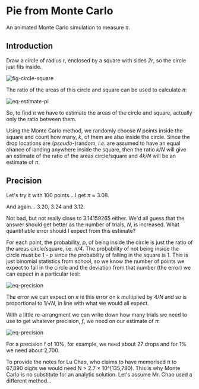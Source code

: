 # Pie from Monte Carlo

An animated Monte Carlo simulation to measure _&pi;_.

## Introduction

Draw a circle of radius _r_, enclosed by a square with sides _2r_, so the circle just fits inside.

![fig-circle-square](http://4.bp.blogspot.com/-SHz2UEawC_M/TiweWBpWZvI/AAAAAAAABLQ/1sc_GSx6w4Q/s1600/square_circle.png)

The ratio of the areas of this circle and square can be used to calculate _&pi;_:

![eq-estimate-pi](http://4.bp.blogspot.com/--ovFk0lfiwM/Tiwvl_Iun7I/AAAAAAAABLU/5d4BYpJoyKQ/s1600/est_pi.png)

So, to find _&pi;_ we have to estimate the areas of the circle and square, actually only the ratio between them.  

Using the Monte Carlo method, we randomly choose _N_ points inside the square and count how many, _k_, of them are also inside the circle.  Since the drop locations are (_pseudo_-)random, _i.e._ are assumed to have an equal chance of landing anywhere inside the square, then the ratio _k/N_ will give an estimate of the ratio of the areas circle/square and _4k/N_ will be an estimate of _&pi;_.

## Precision

Let's try it with 100 points... I get _&pi;_ ≈ 3.08.

And again... 3.20, 3.24 and 3.12.

Not bad, but not really close to 3.14159265 either.  We'd all guess that the answer should get better as the number of trials, _N_, is increased. What quantifiable error should I expect from this estimate?  

For each point, the probability, _p_, of being inside the circle is just the ratio of the areas circle/square, i.e. _&pi;/4_.  The probability of not being inside the circle must be 1 - _p_ since the probability of falling in the square is 1. This is just binomial statistics from school, so we know the number of points we expect to fall in the circle and the deviation from that number (the error) we can expect in a particular test:

![eq-precision](http://4.bp.blogspot.com/-YqKrIsZ2NSY/TixI4akhUqI/AAAAAAAABLw/4Tx7sZzxcMk/s1600/binomial.png)

The error we can expect on _&pi;_ is this error on _k_ multiplied by 4/_N_ and so is proportional to 1/&radic;_N_, in line with what we would all expect.

With a little re-arrangment we can write down how many trials we need to use to get whatever precision, _f_, we need on our estimate of _&pi;_:

![eq-precision](http://1.bp.blogspot.com/-Fe4Ip2qYCac/TiwvmAfdizI/AAAAAAAABLY/VrF88RVwJV8/s1600/required_n.png)

For a precision f of 10%, for example, we need about 27 drops and for 1% we need about 2,700.  

To provide the notes for Lu Chao, who claims to have memorised π to 67,890 digits we would need N > 2.7 × 10^(135,780).  This is why Monte Carlo is no substitute for an analytic solution. Let's assume Mr. Chao used a different method...
